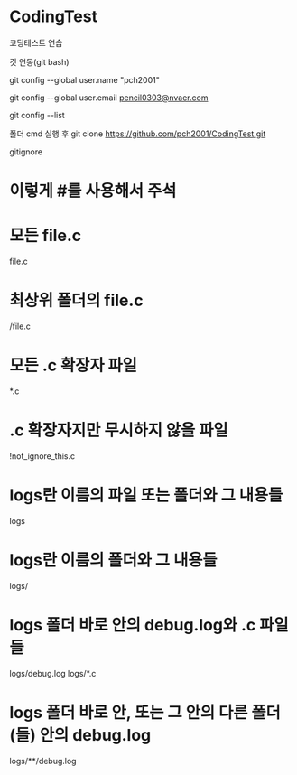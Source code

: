 # CodingTest
코딩테스트 연습


깃 연동(git bash)

git config --global user.name "pch2001"

git config --global user.email pencil0303@nvaer.com

git config --list

폴더 cmd 실행 후 git clone https://github.com/pch2001/CodingTest.git


gitignore

# 이렇게 #를 사용해서 주석
# 모든 file.c
file.c
# 최상위 폴더의 file.c
/file.c
# 모든 .c 확장자 파일
*.c
# .c 확장자지만 무시하지 않을 파일
!not_ignore_this.c
# logs란 이름의 파일 또는 폴더와 그 내용들
logs
# logs란 이름의 폴더와 그 내용들
logs/
# logs 폴더 바로 안의 debug.log와 .c 파일들
logs/debug.log
logs/*.c
# logs 폴더 바로 안, 또는 그 안의 다른 폴더(들) 안의 debug.log
logs/**/debug.log
